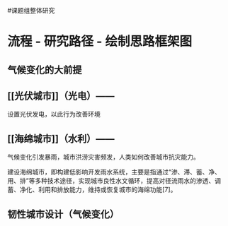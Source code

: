 #课题组整体研究 

# 流程 - 研究路径 - 绘制思路框架图

## 气候变化的大前提

## [[光伏城市]]（光电）——

设置光伏发电，以此行为改善环境

## [[海绵城市]]（水利）——

气候变化引发暴雨，城市洪涝灾害频发，人类如何改善城市抗灾能力。

建设海绵城市，即构建低影响开发雨水系统，主要是指通过“渗、滞、蓄、净、用、排”等多种技术途径，实现城市良性水文循环，提高对径流雨水的渗透、调蓄、净化、利用和排放能力，维持或恢复城市的海绵功能[7]。

## 韧性城市设计（气候变化）